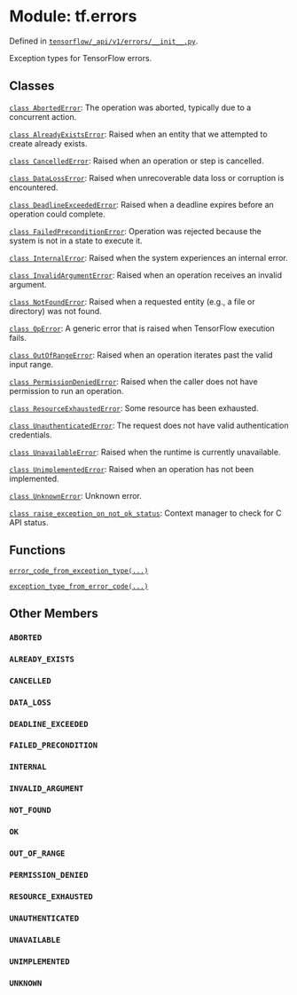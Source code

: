 <div itemscope itemtype="http://developers.google.com/ReferenceObject">
<meta itemprop="name" content="tf.errors" />
<meta itemprop="path" content="Stable" />
<meta itemprop="property" content="ABORTED"/>
<meta itemprop="property" content="ALREADY_EXISTS"/>
<meta itemprop="property" content="CANCELLED"/>
<meta itemprop="property" content="DATA_LOSS"/>
<meta itemprop="property" content="DEADLINE_EXCEEDED"/>
<meta itemprop="property" content="FAILED_PRECONDITION"/>
<meta itemprop="property" content="INTERNAL"/>
<meta itemprop="property" content="INVALID_ARGUMENT"/>
<meta itemprop="property" content="NOT_FOUND"/>
<meta itemprop="property" content="OK"/>
<meta itemprop="property" content="OUT_OF_RANGE"/>
<meta itemprop="property" content="PERMISSION_DENIED"/>
<meta itemprop="property" content="RESOURCE_EXHAUSTED"/>
<meta itemprop="property" content="UNAUTHENTICATED"/>
<meta itemprop="property" content="UNAVAILABLE"/>
<meta itemprop="property" content="UNIMPLEMENTED"/>
<meta itemprop="property" content="UNKNOWN"/>
</div>

# Module: tf.errors



Defined in [`tensorflow/_api/v1/errors/__init__.py`](/code/stable/tensorflow/_api/v1/errors/__init__.py).

Exception types for TensorFlow errors.

## Classes

[`class AbortedError`](../tf/errors/AbortedError.md): The operation was aborted, typically due to a concurrent action.

[`class AlreadyExistsError`](../tf/errors/AlreadyExistsError.md): Raised when an entity that we attempted to create already exists.

[`class CancelledError`](../tf/errors/CancelledError.md): Raised when an operation or step is cancelled.

[`class DataLossError`](../tf/errors/DataLossError.md): Raised when unrecoverable data loss or corruption is encountered.

[`class DeadlineExceededError`](../tf/errors/DeadlineExceededError.md): Raised when a deadline expires before an operation could complete.

[`class FailedPreconditionError`](../tf/errors/FailedPreconditionError.md): Operation was rejected because the system is not in a state to execute it.

[`class InternalError`](../tf/errors/InternalError.md): Raised when the system experiences an internal error.

[`class InvalidArgumentError`](../tf/errors/InvalidArgumentError.md): Raised when an operation receives an invalid argument.

[`class NotFoundError`](../tf/errors/NotFoundError.md): Raised when a requested entity (e.g., a file or directory) was not found.

[`class OpError`](../tf/errors/OpError.md): A generic error that is raised when TensorFlow execution fails.

[`class OutOfRangeError`](../tf/errors/OutOfRangeError.md): Raised when an operation iterates past the valid input range.

[`class PermissionDeniedError`](../tf/errors/PermissionDeniedError.md): Raised when the caller does not have permission to run an operation.

[`class ResourceExhaustedError`](../tf/errors/ResourceExhaustedError.md): Some resource has been exhausted.

[`class UnauthenticatedError`](../tf/errors/UnauthenticatedError.md): The request does not have valid authentication credentials.

[`class UnavailableError`](../tf/errors/UnavailableError.md): Raised when the runtime is currently unavailable.

[`class UnimplementedError`](../tf/errors/UnimplementedError.md): Raised when an operation has not been implemented.

[`class UnknownError`](../tf/errors/UnknownError.md): Unknown error.

[`class raise_exception_on_not_ok_status`](../tf/errors/raise_exception_on_not_ok_status.md): Context manager to check for C API status.

## Functions

[`error_code_from_exception_type(...)`](../tf/errors/error_code_from_exception_type.md)

[`exception_type_from_error_code(...)`](../tf/errors/exception_type_from_error_code.md)

## Other Members

<h3 id="ABORTED"><code>ABORTED</code></h3>

<h3 id="ALREADY_EXISTS"><code>ALREADY_EXISTS</code></h3>

<h3 id="CANCELLED"><code>CANCELLED</code></h3>

<h3 id="DATA_LOSS"><code>DATA_LOSS</code></h3>

<h3 id="DEADLINE_EXCEEDED"><code>DEADLINE_EXCEEDED</code></h3>

<h3 id="FAILED_PRECONDITION"><code>FAILED_PRECONDITION</code></h3>

<h3 id="INTERNAL"><code>INTERNAL</code></h3>

<h3 id="INVALID_ARGUMENT"><code>INVALID_ARGUMENT</code></h3>

<h3 id="NOT_FOUND"><code>NOT_FOUND</code></h3>

<h3 id="OK"><code>OK</code></h3>

<h3 id="OUT_OF_RANGE"><code>OUT_OF_RANGE</code></h3>

<h3 id="PERMISSION_DENIED"><code>PERMISSION_DENIED</code></h3>

<h3 id="RESOURCE_EXHAUSTED"><code>RESOURCE_EXHAUSTED</code></h3>

<h3 id="UNAUTHENTICATED"><code>UNAUTHENTICATED</code></h3>

<h3 id="UNAVAILABLE"><code>UNAVAILABLE</code></h3>

<h3 id="UNIMPLEMENTED"><code>UNIMPLEMENTED</code></h3>

<h3 id="UNKNOWN"><code>UNKNOWN</code></h3>

